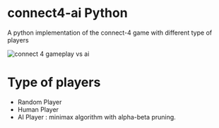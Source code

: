# connect4-ai Python

A python implementation of the connect-4 game with different type of players 

![connect 4 gameplay vs ai](https://i.imgur.com/luzzVlJ.gif)

# Type of players

- Random Player
- Human Player
- AI Player : minimax algorithm with alpha-beta pruning.
